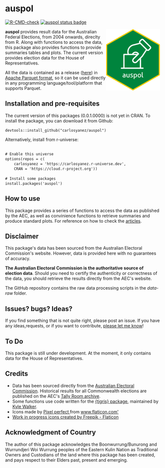 auspol
================
  <!-- badges: start -->
  [![R-CMD-check](https://github.com/carlosyanez/auspol/actions/workflows/R-CMD-check.yaml/badge.svg)](https://github.com/carlosyanez/auspol/actions/workflows/R-CMD-check.yaml)
  [![auspol status badge](https://carlosyanez.r-universe.dev/badges/auspol)](https://carlosyanez.r-universe.dev)
  <!-- badges: end -->
  
<img src="https://github.com/carlosyanez/auspol/raw/main/img/hexSticker.png" width = "175" height = "200" align="right" />

**auspol** provides result data for the Australian Federal Elections, from 2004 onwards, direclty from R.
Along with functions to access the data, this package also provides functions to provide summaries tables and plots.
The current version provides election data for the House of Representatives.

All the data is contained as a release ([here](https://github.com/carlosyanez/auspol/releases/tag/data)) in [Apache Parquet format](https://arrow.apache.org/docs/r/index.html), so it can be used directly in any programming language/tool/platform that supports Parquet.


## Installation and pre-requisites

The current version of this packages (0.0.1.0000) is not yet in CRAN. To  install the package, you can download it from Github:

```
devtools::install_github("carlosyanez/auspol")
```
Alternatively, install from r-universe:

```

# Enable this universe
options(repos = c(
    carlosyanez = 'https://carlosyanez.r-universe.dev',
    CRAN = 'https://cloud.r-project.org'))

# Install some packages
install.packages('auspol')
```

## How to use

This package provides a series of functions to access the data as published by the AEC, as well as convinience functions to retrieve summaries and produce standard plots. For reference on how to check the [articles](articles/index.html).

## Disclaimer

This package's data has been sourced from the Australian  Electoral Commission's website. However, data is provided here with no guarantees of accuracy.

**The Australian Electoral Commission is the authoritative source of election data**. Should you need to certify the authenticity or correctness of the data, you should  retrieve the results directly from the AEC's website.

The GitHub repository contains the raw data processing scripts in the *data-raw* folder.

## Issues? bugs? Ideas?

If you find something that is not quite right, please post an issue. If
you have any ideas,requests, or if you want to contribute, [please let me know](https://twitter.com/messages/25712933-3805104374?recipient_id=25712933&text=Hello%20world)!

## To Do

This package is still under development. At the moment, it only contains data for the House of Representatives.

## Credits

-   Data has been sourced directly from the [Australian Electoral Commission](https://www.aec.gov.au/). Historical results for all Commonwealth elections are published on the AEC's [Tally Room archive](https://results.aec.gov.au/).
-  Some functions use code written for the [{tigris} package](https://github.com/walkerke/tigris), maintained by [Kyle Walker](https://github.com/walkerke).
-  <div> Icons made by <a href="https://www.flaticon.com/authors/pixel-perfect" title="Pixel perfect"> Pixel perfect </a> from <a href="https://www.flaticon.com/" title="Flaticon">www.flaticon.com'</a></div>
- <a href="https://www.flaticon.com/free-icons/work-in-progress" title="work in progress icons">Work in progress icons created by Freepik - Flaticon</a>

## Acknowledgment of Country

The author of this package acknowledges the Boonwurrung/Bunurong and Wurrundjeri Woi Wurrung peoples of the Eastern Kulin Nation as Traditional Owners and Custodians of the land where this package has been created, and pays respect to their Elders past, present and emerging.


